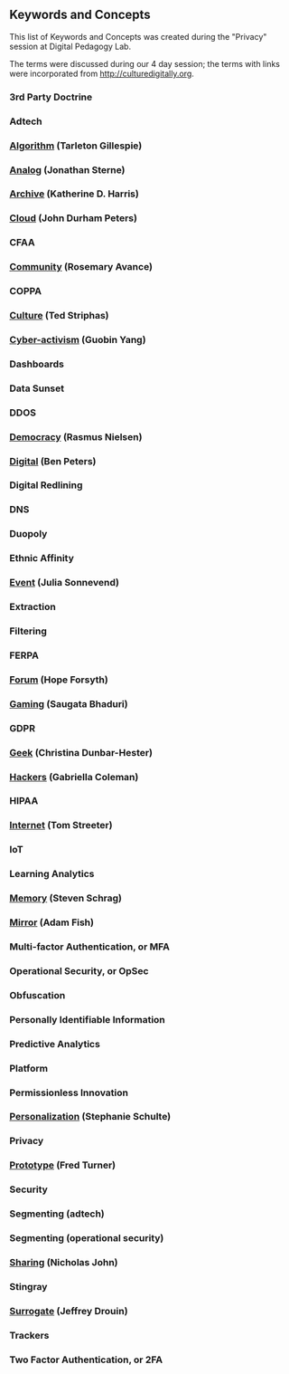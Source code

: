 ## Keywords and Concepts

This list of Keywords and Concepts was created during the "Privacy" session at Digital Pedagogy Lab. 

The terms were discussed during our 4 day session; the terms with links were incorporated from http://culturedigitally.org.

### 3rd Party Doctrine

### Adtech

### <a title="Algorithm [draft]" href="http://culturedigitally.org/2014/06/algorithm-draft-digitalkeyword/">Algorithm</a> (Tarleton Gillespie)

### <a title="Analog [draft]" href="http://culturedigitally.org/2014/05/analog-draftdigitalkeywords/">Analog</a> (Jonathan Sterne)

### <a title="Archive [draft]" href="http://culturedigitally.org/2014/09/archive-draft-digitalkeywords/">Archive</a> (Katherine D. Harris)

### <a title="Cloud [draft]" href="http://culturedigitally.org/2014/06/cloud-draft-digitalkeywords/">Cloud</a> (John Durham Peters)

### CFAA

### <a title="Community [draft]" href="http://culturedigitally.org/2014/07/community-draft-digitalkeywords/">Community</a> (Rosemary Avance)

### COPPA

### <a href="http://culturedigitally.org/2014/05/culture-draft-digitalkeywords/">Culture</a> (Ted Striphas)

### <a title="Cyber-activism [draft]" href="http://culturedigitally.org/2014/06/cyber-activism-draft-digitalkeywords/">Cyber-activism</a> (Guobin Yang)

### Dashboards

### Data Sunset

### DDOS

### <a title="Democracy [draft]" href="http://culturedigitally.org/2014/05/democracy-draft-digitalkeywords/">Democracy</a> (Rasmus Nielsen)

### <a title="Digital [draft]" href="http://culturedigitally.org/2014/05/digital-draftdigitalkeywords/">Digital</a> (Ben Peters)

### Digital Redlining

### DNS

### Duopoly

### Ethnic Affinity

### <a title="Event [draft]" href="http://culturedigitally.org/2014/06/event-draft-digitalkeyword/">Event</a> (Julia Sonnevend)

### Extraction

### Filtering

### FERPA

### <a title="Forum [draft]" href="http://culturedigitally.org/2014/05/forum-draft-digitalkeywords/">Forum</a> (Hope Forsyth)

### <a title="Gaming [draft]" href="http://culturedigitally.org/2014/06/gaming-draft-digitalkeywords/">Gaming</a> (Saugata Bhaduri)

### GDPR

### <a title="Geek [draft]" href="http://culturedigitally.org/2014/05/geek-draftdigitalkeywords/">Geek</a> (Christina Dunbar-Hester)

### <a title="Hackers" href="http://culturedigitally.org/2014/10/hackers-draft-digitalkeywords/">Hackers</a> (Gabriella Coleman)

### HIPAA

### <a title="Internet [draft]" href="http://culturedigitally.org/2014/09/internet-draft-digitalkeywords/">Internet</a> (Tom Streeter)

### IoT

### Learning Analytics

### <a href="http://culturedigitally.org/2014/06/memory-draft-digitalkeywords/">Memory</a> (Steven Schrag)

### <a href="http://culturedigitally.org/2014/07/mirror-draft-digitalkeywords/">Mirror</a> (Adam Fish)

### Multi-factor Authentication, or MFA

### Operational Security, or OpSec

### Obfuscation

### Personally Identifiable Information

### Predictive Analytics

### Platform

### Permissionless Innovation

### <a title="Personalization [draft]" href="http://culturedigitally.org/2014/05/personalization/">Personalization</a> (Stephanie Schulte)

### Privacy

### <a title="Prototype [draft]" href="http://culturedigitally.org/2014/06/prototype-draft-digitalkeyword/">Prototype</a> (Fred Turner)

### Security

### Segmenting (adtech)

### Segmenting (operational security)

### <a title="Sharing [draft]" href="http://culturedigitally.org/2014/05/sharing-draft-digitalkeywords/">Sharing</a> (Nicholas John)

### Stingray

### <a title="Surrogate [draft]" href="http://culturedigitally.org/2014/09/surrogate-draft-digitalkeywords/">Surrogate</a> (Jeffrey Drouin)

### Trackers

### Two Factor Authentication, or 2FA
